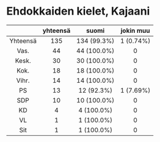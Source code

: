 # Ehdokkaiden kielet, Kajaani

| |yhteensä|suomi|jokin muu|
|:---:|:---:|:---:|:---:|
|Yhteensä|135|134 (99.3%)|1 (0.74%)|
|Vas.|44|44 (100.0%)|0|
|Kesk.|30|30 (100.0%)|0|
|Kok.|18|18 (100.0%)|0|
|Vihr.|14|14 (100.0%)|0|
|PS|13|12 (92.3%)|1 (7.69%)|
|SDP|10|10 (100.0%)|0|
|KD|4|4 (100.0%)|0|
|VL|1|1 (100.0%)|0|
|Sit|1|1 (100.0%)|0|


